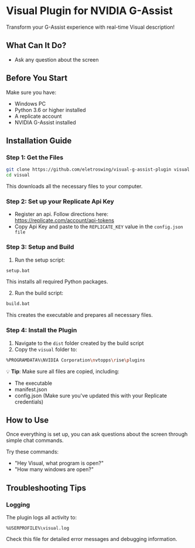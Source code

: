 # Visual Plugin for NVIDIA G-Assist

Transform your G-Assist experience with real-time Visual description!

## What Can It Do?
- Ask any question about the screen

## Before You Start
Make sure you have:
- Windows PC
- Python 3.6 or higher installed
- A replicate account
- NVIDIA G-Assist installed

## Installation Guide

### Step 1: Get the Files
```bash
git clone https://github.com/eletroswing/visual-g-assist-plugin visual
cd visual
```
This downloads all the necessary files to your computer.

### Step 2: Set up your Replicate Api Key
- Register an api. Follow directions here: https://replicate.com/account/api-tokens
- Copy Api Key and paste to the `REPLICATE_KEY` value in the `config.json file` 

### Step 3: Setup and Build
1. Run the setup script:
```bash
setup.bat
```
This installs all required Python packages.

2. Run the build script:
```bash
build.bat
```
This creates the executable and prepares all necessary files.

### Step 4: Install the Plugin
1. Navigate to the `dist` folder created by the build script
2. Copy the `visual` folder to:
```bash
%PROGRAMDATA%\NVIDIA Corporation\nvtopps\rise\plugins
```
💡 **Tip**: Make sure all files are copied, including:
- The executable
- manifest.json
- config.json (Make sure you've updated this with your Replicate credentials)

## How to Use
Once everything is set up, you can ask questions about the screen through simple chat commands.

Try these commands:
- "Hey Visual, what program is open?"
- "How many windows are open?"

## Troubleshooting Tips
### Logging
The plugin logs all activity to:
```
%USERPROFILE%\visual.log
```
Check this file for detailed error messages and debugging information.
